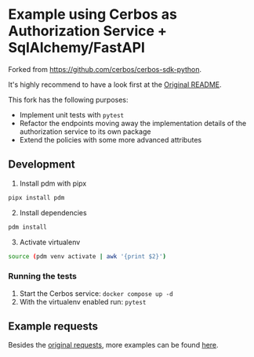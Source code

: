 # Example using Cerbos as Authorization Service + SqlAlchemy/FastAPI

Forked from https://github.com/cerbos/cerbos-sdk-python.

It's highly recommend to have a look first at the [Original README](README.original.md).

This fork has the following purposes:

- Implement unit tests with `pytest`
- Refactor the endpoints moving away the implementation details of the authorization service to its own package
- Extend the policies with some more advanced attributes

## Development

1. Install pdm with pipx

```sh
pipx install pdm
```

2. Install dependencies

```sh
pdm install
```

3. Activate virtualenv

```sh
source (pdm venv activate | awk '{print $2}')
```

### Running the tests

1. Start the Cerbos service: `docker compose up -d`
2. With the virtualenv enabled run: `pytest`

## Example requests

Besides the [original requests](https://github.com/cerbos/python-sqlalchemy-cerbos#example-requests), more examples can be found [here](EXAMPLES.md).
